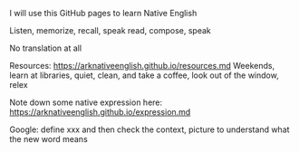 

I will use this GitHub pages to learn Native English

Listen, memorize, recall, speak
read, compose, speak

No translation at all

Resources: <https://arknativeenglish.github.io/resources.md>
    Weekends, learn at libraries,  quiet, clean, and take a coffee, look out of the window, relex

Note down some native expression here: <https://arknativeenglish.github.io/expression.md>

Google: define xxx and then check the context, picture to understand what the new word means
